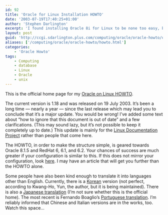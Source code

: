 ```yaml
---
id: 92
title: 'Oracle for Linux Installation HOWTO'
date: '2003-07-19T17:40:25+01:00'
author: 'Stephen Darlington'
excerpt: 'I found installing Oracle 8i for Linux to be none too easy, but I struggled through. This document shows how I did it. '
layout: post
guid: 'http://ccgi.sdarlington.plus.com/computing/oracle/oracle-howto/oracle-for-linux-installation-howto.html'
aliases: ['/computing/oracle/oracle-howto/howto.html']
categories:
    - 'Oracle Howto'
tags:
    - Computing
    - database
    - Linux
    - Oracle
    - unix
---
```


This is the official home page for my [Oracle on Linux HOWTO](/computing/oracle/oracle-howto/oracle-howto.html).

The current version is 1.18 and was released on 19 July 2003. It’s been a long time — nearly a year — since the last release which may lead you to conclude that it’s a major update. You would be wrong! I’ve added some text about “how to ignore that this document is out of date” and a few clarifications. (This may sound lazy, but it’s not possible to keep it completely up to date.) This update is mainly for the [Linux Documentation Project](http://www.tldp.org/) rather than people that come here.

The HOWTO, in order to make the structure simple, is geared towards Oracle 8.1.5 and RedHat 6, 6.1, and 6.2. Your chances of success are much greater if your configuration is similar to this. If this does not mirror your configuration, look [here](/computing/oracle/oracle-howto/index.html). I may have an article that will get you further than the HOWTO alone.

Some people have also been kind enough to translate it into languages other than English. Currently, there is a [Korean](ftp://kldp.org/pub/kldp/HOWTOs/) version (not perfect, according to Kwang-Ho, Yun, the author, but it is being maintained). There is also a [Japanese translation](http://www.linux.or.jp/) (I’m not sure whether this is the official home). The most recent is Fernando Boaglio’s [Portuguese translation](http://www.oracle.matrix.com.br/oracle-howto-br/). I’m reliably informed that Chinese and Italian versions are in the works, too. Watch this space…